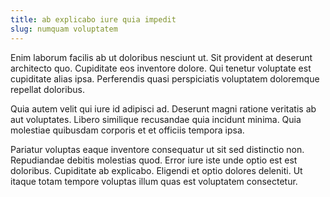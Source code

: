 ```yaml
---
title: ab explicabo iure quia impedit
slug: numquam voluptatem
---
```


Enim laborum facilis ab ut doloribus nesciunt ut. Sit provident at deserunt architecto quo. Cupiditate eos inventore dolore. Qui tenetur voluptate est cupiditate alias ipsa. Perferendis quasi perspiciatis voluptatem doloremque repellat doloribus.

Quia autem velit qui iure id adipisci ad. Deserunt magni ratione veritatis ab aut voluptates. Libero similique recusandae quia incidunt minima. Quia molestiae quibusdam corporis et et officiis tempora ipsa.

Pariatur voluptas eaque inventore consequatur ut sit sed distinctio non. Repudiandae debitis molestias quod. Error iure iste unde optio est est doloribus. Cupiditate ab explicabo. Eligendi et optio dolores deleniti. Ut itaque totam tempore voluptas illum quas est voluptatem consectetur.
